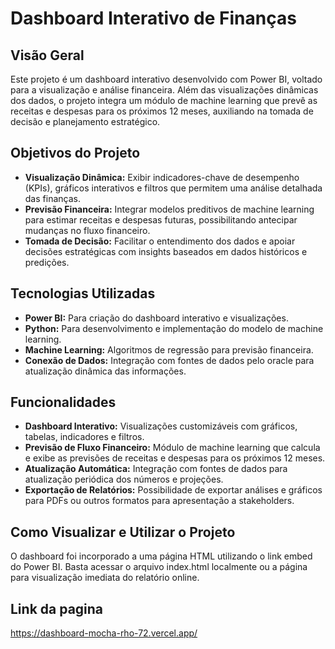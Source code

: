 # Dashboard Interativo de Finanças

## Visão Geral
Este projeto é um dashboard interativo desenvolvido com Power BI, voltado para a visualização e análise financeira. Além das visualizações dinâmicas dos dados, o projeto integra um módulo de machine learning que prevê as receitas e despesas para os próximos 12 meses, auxiliando na tomada de decisão e planejamento estratégico.

## Objetivos do Projeto
- **Visualização Dinâmica:** Exibir indicadores-chave de desempenho (KPIs), gráficos interativos e filtros que permitem uma análise detalhada das finanças.
- **Previsão Financeira:** Integrar modelos preditivos de machine learning para estimar receitas e despesas futuras, possibilitando antecipar mudanças no fluxo financeiro.
- **Tomada de Decisão:** Facilitar o entendimento dos dados e apoiar decisões estratégicas com insights baseados em dados históricos e predições.

## Tecnologias Utilizadas
- **Power BI:** Para criação do dashboard interativo e visualizações.
- **Python:** Para desenvolvimento e implementação do modelo de machine learning.
- **Machine Learning:** Algoritmos de regressão para previsão financeira.
- **Conexão de Dados:** Integração com fontes de dados pelo oracle para atualização dinâmica das informações.

## Funcionalidades
- **Dashboard Interativo:** Visualizações customizáveis com gráficos, tabelas, indicadores e filtros.
- **Previsão de Fluxo Financeiro:** Módulo de machine learning que calcula e exibe as previsões de receitas e despesas para os próximos 12 meses.
- **Atualização Automática:** Integração com fontes de dados para atualização periódica dos números e projeções.
- **Exportação de Relatórios:** Possibilidade de exportar análises e gráficos para PDFs ou outros formatos para apresentação a stakeholders.

## Como Visualizar e Utilizar o Projeto
O dashboard foi incorporado a uma página HTML utilizando o link embed do Power BI. Basta acessar o arquivo index.html localmente ou  a página para visualização imediata do relatório online.
## Link da pagina
https://dashboard-mocha-rho-72.vercel.app/
